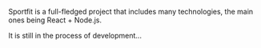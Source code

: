 Sportfit is a full-fledged project that includes many technologies, the main ones being React + Node.js. 

It is still in the process of development...
